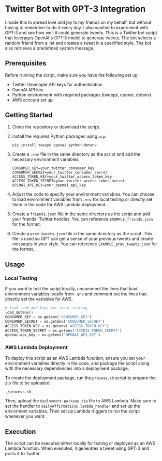 # Twitter Bot with GPT-3 Integration

I made this to spread love and joy to my friends on my behalf, but without having to remember to do it every day. I also wanted to experiment with GPT-3 and see how well it could generate tweets. This is a Twitter bot script that leverages OpenAI's GPT-3 model to generate tweets. The bot selects a random friend from a list and creates a tweet in a specified style. The bot also retrieves a predefined system message.

## Prerequisites

Before running the script, make sure you have the following set up:

- Twitter Developer API keys for authentication
- OpenAI API key
- Python environment with required packages (tweepy, openai, dotenv)
- AWS account set up

## Getting Started

1. Clone the repository or download the script.

2. Install the required Python packages using `pip`:

   ```bash
   pip install tweepy openai python-dotenv
   ```

3. Create a `.env` file in the same directory as the script and add the necessary environment variables:

   ```dotenv
   CONSUMER_KEY=your_twitter_consumer_key
   CONSUMER_SECRET=your_twitter_consumer_secret
   ACCESS_TOKEN_KEY=your_twitter_access_token_key
   ACCESS_TOKEN_SECRET=your_twitter_access_token_secret
   OPENAI_API_KEY=your_openai_api_key
   ```

4. Adjust the code to specify your environment variables. You can choose to load environment variables from `.env` for local testing or directly set them in the code for AWS Lambda deployment.

5. Create a `friends.json` file in the same directory as the script and add your friends' Twitter handles. You can reference `EXAMPLE_friends.json` for the format.

6. Create a `prev_tweets.json` file in the same directory as the script. This file is used so GPT can get a sense of your previous tweets and create messages in your style. You can reference `EXAMPLE_prev_tweets.json` for the format.

## Usage

### Local Testing

If you want to test the script locally, uncomment the lines that load environment variables locally from `.env` and comment out the lines that directly set the variables for AWS.

```python
# load .env and keys for local testing
load_dotenv()
CONSUMER_KEY = os.getenv('CONSUMER_KEY')
CONSUMER_SECRET = os.getenv('CONSUMER_SECRET')
ACCESS_TOKEN_KEY = os.getenv('ACCESS_TOKEN_KEY')
ACCESS_TOKEN_SECRET = os.getenv('ACCESS_TOKEN_SECRET')
openai.api_key = os.getenv('OPENAI_API_KEY')
```

### AWS Lambda Deployment

To deploy this script as an AWS Lambda function, ensure you set your environment variables directly in the code, and package the script along with the necessary dependencies into a deployment package.

To create the deployment package, run the `process.sh` script to prepare the zip file to be uploaded:

```bash
./process.sh
```

Then, upload the `deployment-package.zip` file to AWS Lambda. Make sure to set the handler to `dailyAffirmations.lambda_handler` and set up the enviorment variables. Then set up Lambda triggers to run the script whenever you want.

## Execution

The script can be executed either locally for testing or deployed as an AWS Lambda function. When executed, it generates a tweet using GPT-3 and posts it to Twitter.
